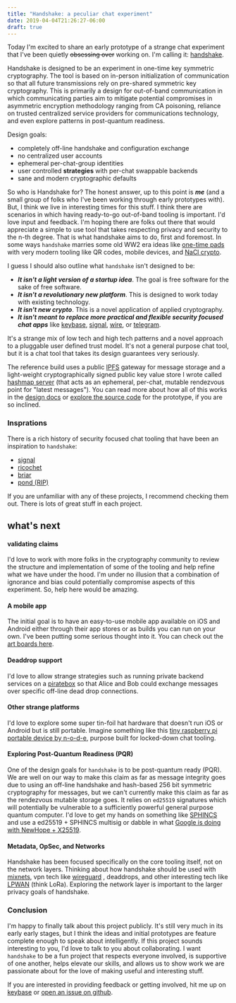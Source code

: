 ```yaml
---
title: "Handshake: a peculiar chat experiment"
date: 2019-04-04T21:26:27-06:00
draft: true
---
```


Today I'm excited to share an early prototype of a strange chat experiment that I've been quietly <del>obsessing over</del> working on. I'm calling it: [handshake](https://github.com/nomasters/handshake).

Handshake is designed to be an experiment in one-time key symmetric cryptography. The tool is based on in-person initialization of communication so that all future transmissions rely on pre-shared symmetric key cryptography. This is primarily a design for out-of-band communication in which communicating parties aim to mitigate potential compromises in asymmetric encryption methodology ranging from CA poisoning, reliance on trusted centralized service providers for communications technology, and even explore patterns in post-quantum readiness.

Design goals:

- completely off-line handshake and configuration exchange
- no centralized user accounts
- ephemeral per-chat-group identities
- user controlled **strategies** with per-chat swappable backends
- sane and modern cryptographic defaults

So who is Handshake for? The honest answer, up to this point is ***me*** (and a small group of folks who I've been working through early prototypes with). But, I think we live in interesting times for this stuff. I think there are scenarios in which having ready-to-go out-of-band tooling is important. I'd love input and feedback. I'm hoping there are folks out there that would appreciate a simple to use tool that takes respecting privacy and security to the n-th degree. That is what handshake aims to do, first and foremost. In some ways `handshake` marries some old WW2 era ideas like [one-time pads](https://en.wikipedia.org/wiki/One-time_pad) with very modern tooling like QR codes, mobile devices, and [NaCl crypto](https://nacl.cr.yp.to/).

I guess I should also outline what `handshake` isn't designed to be:

- ***It isn't a light version of a startup idea***. The goal is free software for the sake of free software. 
- ***It isn't a revolutionary new platform***. This is designed to work today with existing technology.
- ***It isn't new crypto***. This is a novel application of applied cryptography.
- ***It isn't meant to replace more practical and flexible security focused chat apps*** like [keybase](https://keybase.io/), [signal](https://www.signal.org/), [wire](https://app.wire.com/), or [telegram](https://telegram.org/).

It's a strange mix of low tech and high tech patterns and a novel approach to a pluggable user defined trust model. It's not a general purpose chat tool, but it is a chat tool that takes its design guarantees very seriously.

The reference build uses a public [IPFS](https://ipfs.io/) gateway for message storage and a light-weight cryptographically signed public key value store I wrote called [hashmap server](https://hashmap.sh/) (that acts as an ephemeral, per-chat, mutable rendezvous point for "latest messages"). You can read more about how all of this works in the [design docs](https://github.com/nomasters/handshake/blob/master/design-docs/handshake-core.md) or [explore the source code](https://github.com/nomasters/handshake) for the prototype, if you are so inclined.

### Insprations

There is a rich history of security focused chat tooling that have been an inspiration to `handshake`:

  - [signal](https://en.wikipedia.org/wiki/Signal_(software))
  - [ricochet](https://ricochet.im/)
  - [briar](https://briarproject.org/)
  - [pond (RIP)](https://www.imperialviolet.org/2013/11/10/pond.html)

If you are unfamiliar with any of these projects, I recommend checking them out. There is lots of great stuff in each project.

## what's next

#### validating claims

I'd love to work with more folks in the cryptography community to review the structure and implementation of some of the tooling and help refine what we have under the hood. I'm under no illusion that a combination of ignorance and bias could potentially compromise aspects of this experiment. So, help here would be amazing.

#### A mobile app

The initial goal is to have an easy-to-use mobile app available on iOS and Android either through their app stores or as builds you can run on your own. I've been putting some serious thought into it. You can check out the [art boards here](https://github.com/nomasters/handshake/blob/master/design-docs/handshake-mobile-art-board.png).

#### Deaddrop support

I'd love to allow strange strategies such as running private backend services on a [piratebox](https://piratebox.cc/) so that Alice and Bob could exchange messages over specific off-line dead drop connections.

#### Other strange platforms

I'd love to explore some super tin-foil hat hardware that doesn't run iOS or Android but is still portable. Imagine something like this [tiny raspberry pi portable device by n-o-d-e](https://n-o-d-e.net/terminal_3.html), purpose built for locked-down chat tooling.

#### Exploring Post-Quantum Readiness (PQR)

One of the design goals for `handshake` is to be post-quantum ready (PQR). We are well on our way to make this claim as far as message integrity goes due to using an off-line handshake and hash-based 256 bit symmetric cryptography for messages, but we can't currently make this claim as far as the rendezvous mutable storage goes. It relies on `ed25519` signatures which will potentially be vulnerable to a sufficiently powerful general purpose quantum computer. I'd love to get my hands on something like [SPHINCS](https://sphincs.cr.yp.to/) and use a ed25519 + SPHINCS multisig or dabble in what [Google is doing with NewHope + X25519](https://www.imperialviolet.org/2018/04/11/pqconftls.html).

#### Metadata, OpSec, and Networks

Handshake has been focused specifically on the core tooling itself, not on the network layers. Thinking about how handshake should be used with [mixnets](https://en.wikipedia.org/wiki/Mix_network), vpn tech like [wireguard](https://www.wireguard.com/) , deaddrops, and other interesting tech like [LPWAN](https://en.wikipedia.org/wiki/LPWAN) (think LoRa). Exploring the network layer is important to the larger privacy goals of handshake.

### Conclusion

I'm happy to finally talk about this project publicly. It's still very much in its early early stages, but I think the ideas and initial prototypes are feature complete enough to speak about intelligently. If this project sounds interesting to you, I'd love to talk to you about collaborating. I want `handshake` to be a fun project that respects everyone involved, is supportive of one another, helps elevate our skills, and allows us to show work we are passionate about for the love of making useful and interesting stuff.

If you are interested in providing feedback or getting involved, hit me up on [keybase](https://keybase.io/rjrbt/) or [open an issue on github](https://github.com/nomasters/handshake/issues). 
